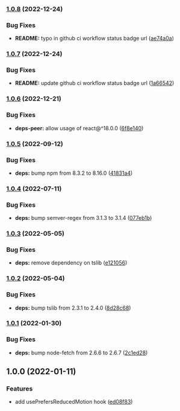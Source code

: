 ### [1.0.8](https://github.com/anatoliygatt/use-prefers-reduced-motion/compare/v1.0.7...v1.0.8) (2022-12-24)

### Bug Fixes

- **README:** typo in github ci workflow status badge url ([ae74a0a](https://github.com/anatoliygatt/use-prefers-reduced-motion/commit/ae74a0ab5c47e4f001fef022519d884d3b8f346e))

### [1.0.7](https://github.com/anatoliygatt/use-prefers-reduced-motion/compare/v1.0.6...v1.0.7) (2022-12-24)

### Bug Fixes

- **README:** update github ci workflow status badge url ([1a66542](https://github.com/anatoliygatt/use-prefers-reduced-motion/commit/1a6654251a519d20fb725ecfdb55fb67a1234700))

### [1.0.6](https://github.com/anatoliygatt/use-prefers-reduced-motion/compare/v1.0.5...v1.0.6) (2022-12-21)

### Bug Fixes

- **deps-peer:** allow usage of react@^18.0.0 ([6f8e140](https://github.com/anatoliygatt/use-prefers-reduced-motion/commit/6f8e1407764bfb9b76a258724872867b7f9e60d1))

### [1.0.5](https://github.com/anatoliygatt/use-prefers-reduced-motion/compare/v1.0.4...v1.0.5) (2022-09-12)

### Bug Fixes

- **deps:** bump npm from 8.3.2 to 8.16.0 ([41831a4](https://github.com/anatoliygatt/use-prefers-reduced-motion/commit/41831a4f90067ecebd40a5a3420fd6541f78230a))

### [1.0.4](https://github.com/anatoliygatt/use-prefers-reduced-motion/compare/v1.0.3...v1.0.4) (2022-07-11)

### Bug Fixes

- **deps:** bump semver-regex from 3.1.3 to 3.1.4 ([077eb1b](https://github.com/anatoliygatt/use-prefers-reduced-motion/commit/077eb1b9250c144d747d0eb889c735d18e068416))

### [1.0.3](https://github.com/anatoliygatt/use-prefers-reduced-motion/compare/v1.0.2...v1.0.3) (2022-05-05)

### Bug Fixes

- **deps:** remove dependency on tslib ([e121056](https://github.com/anatoliygatt/use-prefers-reduced-motion/commit/e1210568f91e2a5033d58c7b7108550ec66ca142))

### [1.0.2](https://github.com/anatoliygatt/use-prefers-reduced-motion/compare/v1.0.1...v1.0.2) (2022-05-04)

### Bug Fixes

- **deps:** bump tslib from 2.3.1 to 2.4.0 ([8d28c68](https://github.com/anatoliygatt/use-prefers-reduced-motion/commit/8d28c68840907295295464f99a1ff07f9ac4d563))

### [1.0.1](https://github.com/anatoliygatt/use-prefers-reduced-motion/compare/v1.0.0...v1.0.1) (2022-01-30)

### Bug Fixes

- **deps:** bump node-fetch from 2.6.6 to 2.6.7 ([2c1ed28](https://github.com/anatoliygatt/use-prefers-reduced-motion/commit/2c1ed28b7bb617e59c9c6fc914ba12c88bf794f7))

## 1.0.0 (2022-01-11)

### Features

- add usePrefersReducedMotion hook ([ed08f83](https://github.com/anatoliygatt/use-prefers-reduced-motion/commit/ed08f83a38a7038fb10308140850cc497f5fbf80))
